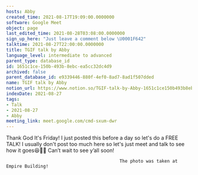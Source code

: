 ```yaml
---
hosts: Abby
created_time: 2021-08-17T19:09:00.0000000
software: Google Meet
object: page
last_edited_time: 2021-08-28T03:08:00.0000000
sign_up_here: "Just leave a comment below \U0001F642"
talktime: 2021-08-27T22:00:00.0000000
title: TGIF talk by Abby
language_level: intermediate to advanced
parent_type: database_id
id: 1651c1ce-150b-493b-8ebc-ea5cc32dc4d9
archived: false
parent_database_id: e9339446-880f-4ef0-8ad7-8ad1f507dded
name: TGIF talk by Abby
notion_url: https://www.notion.so/TGIF-talk-by-Abby-1651c1ce150b493b8ebcea5cc32dc4d9
indexDate: 2021-08-27
tags:
- Talk
- 2021-08-27
- Abby
meeting_link: meet.google.com/cmd-sxum-dwr
---
```




Thank God It's Friday! I just posted this before a day so let's do a FREE TALK!
I usually don't post too much here so let's just meet and talk to see how it goes😆👍🏻
Can’t wait to see y’all soon!



                                               The photo was taken at Empire Building!











